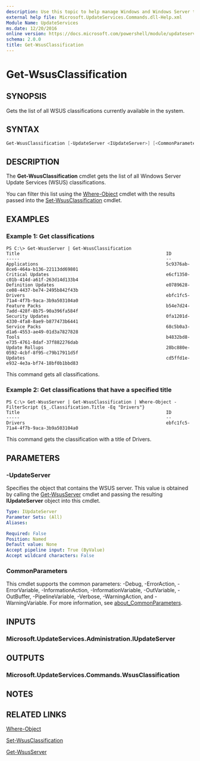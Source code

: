 ```yaml
---
description: Use this topic to help manage Windows and Windows Server technologies with Windows PowerShell.
external help file: Microsoft.UpdateServices.Commands.dll-Help.xml
Module Name: UpdateServices
ms.date: 12/20/2016
online version: https://docs.microsoft.com/powershell/module/updateservices/get-wsusclassification?view=windowsserver2022-ps&wt.mc_id=ps-gethelp
schema: 2.0.0
title: Get-WsusClassification
---
```


# Get-WsusClassification

## SYNOPSIS

Gets the list of all WSUS classifications currently available in the system.

## SYNTAX

```powershell
Get-WsusClassification [-UpdateServer <IUpdateServer>] [<CommonParameters>]
```

## DESCRIPTION

The **Get-WsusClassification** cmdlet gets the list of all Windows Server Update Services (WSUS) classifications.

You can filter this list using the [Where-Object](https://go.microsoft.com/fwlink/?LinkID=113423) cmdlet with the results passed into the [Set-WsusClassification](./Set-WsusClassification.md) cmdlet.

## EXAMPLES

### Example 1: Get classifications

```text
PS C:\> Get-WsusServer | Get-WsusClassification
Title                                                       ID
-----                                                       --
Applications                                                5c9376ab-8ce6-464a-b136-22113dd69801
Critical Updates                                            e6cf1350-c01b-414d-a61f-263d14d133b4
Definition Updates                                          e0789628-ce08-4437-be74-2495b842f43b
Drivers                                                     ebfc1fc5-71a4-4f7b-9aca-3b9a503104a0
Feature Packs                                               b54e7d24-7add-428f-8b75-90a396fa584f
Security Updates                                            0fa1201d-4330-4fa8-8ae9-b877473b6441
Service Packs                                               68c5b0a3-d1a6-4553-ae49-01d3a7827828
Tools                                                       b4832bd8-e735-4761-8daf-37f882276dab
Update Rollups                                              28bc880e-0592-4cbf-8f95-c79b17911d5f
Updates                                                     cd5ffd1e-e932-4e3a-bf74-18bf0b1bbd83
```

This command gets all classifications.

### Example 2: Get classifications that have a specified title

```text
PS C:\> Get-WsusServer | Get-WsusClassification | Where-Object -FilterScript {$_.Classification.Title -Eq "Drivers"}
Title                                                       ID
-----                                                       --
Drivers                                                     ebfc1fc5-71a4-4f7b-9aca-3b9a503104a0
```

This command gets the classification with a title of Drivers.

## PARAMETERS

### -UpdateServer

Specifies the object that contains the WSUS server. This value is obtained by calling the [Get-WsusServer](./Get-WsusServer.md) cmdlet and passing the resulting **IUpdateServer** object into this cmdlet.

```yaml
Type: IUpdateServer
Parameter Sets: (All)
Aliases:

Required: False
Position: Named
Default value: None
Accept pipeline input: True (ByValue)
Accept wildcard characters: False
```

### CommonParameters

This cmdlet supports the common parameters: -Debug, -ErrorAction, -ErrorVariable, -InformationAction, -InformationVariable, -OutVariable, -OutBuffer, -PipelineVariable, -Verbose, -WarningAction, and -WarningVariable. For more information, see [about_CommonParameters](https://go.microsoft.com/fwlink/?LinkID=113216).

## INPUTS

### Microsoft.UpdateServices.Administration.IUpdateServer

## OUTPUTS

### Microsoft.UpdateServices.Commands.WsusClassification

## NOTES

## RELATED LINKS

[Where-Object](https://go.microsoft.com/fwlink/?LinkID=113423)

[Set-WsusClassification](./Set-WsusClassification.md)

[Get-WsusServer](./Get-WsusServer.md)
